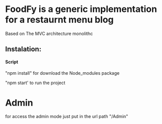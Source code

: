 # FoodFy is a generic implementation for a restaurnt menu blog

Based on The MVC architecture monolithc

## Instalation:

#### Script

"npm install" for download the Node_modules package

"npm start' to run the project

# Admin

for access the admin mode just put in the url path "/Admin"
